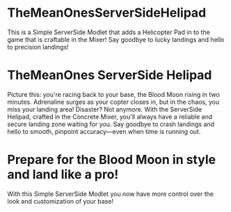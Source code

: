 # TheMeanOnesServerSideHelipad

This is a Simple ServerSide Modlet that adds a Helicopter Pad in to the game that is craftable in the Mixer! Say goodbye to lucky landings and hello to precision landings!



# TheMeanOnes ServerSide Helipad

Picture this: you're racing back to your base, the Blood Moon rising in two minutes. Adrenaline surges as your copter closes in, but in the chaos, you miss your landing area! Disaster? Not anymore. With the ServerSide Helipad, crafted in the Concrete Mixer, you'll always have a reliable and secure landing zone waiting for you. Say goodbye to crash landings and hello to smooth, pinpoint accuracy—even when time is running out.

# Prepare for the Blood Moon in style and land like a pro!

With this Simple ServerSide Modlet you now have more control over the look and customization of your base!
